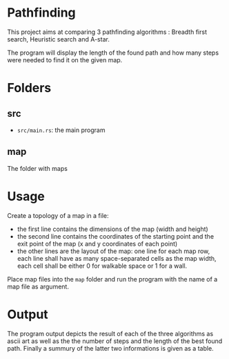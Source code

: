 # Pathfinding

This project aims at comparing 3 pathfinding algorithms : Breadth first search, Heuristic search and A-star.

The program will display the length of the found path and how many steps were needed to find it on the given map.

# Folders

## src

- `src/main.rs`: the main program

## map

The folder with maps

# Usage

Create a topology of a map in a file:
- the first line contains the dimensions of the map (width and height)
- the second line contains the coordinates of the starting point and the exit point of the map (x and y coordinates of each point)
- the other lines are the layout of the map: one line for each map row, each line shall have as many space-separated cells as the map width, each cell shall be either 0 for walkable space or 1 for a wall.

Place map files into the `map` folder and run the program with the name of a map file as argument.

# Output

The program output depicts the result of each of the three algorithms as ascii art as well as the the number of steps and the length of the best found path. Finally a summury of the latter two informations is given as a table.
